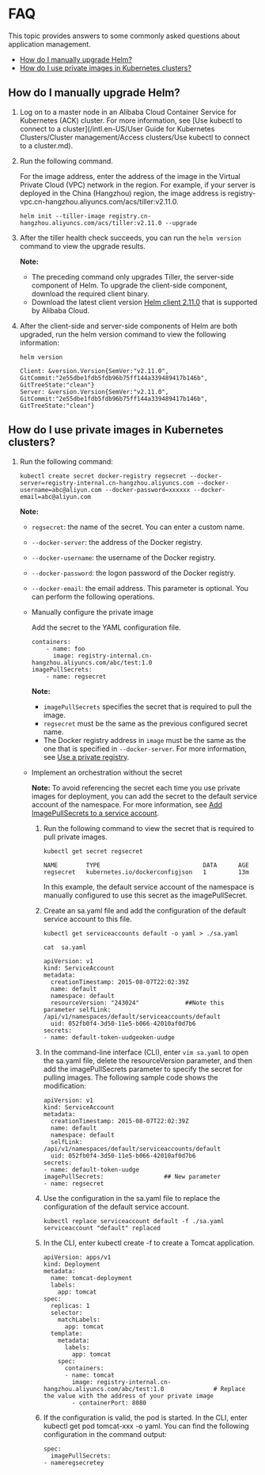 # FAQ

This topic provides answers to some commonly asked questions about application management.

-   [How do I manually upgrade Helm?](#section_42y_vhz_d9t)
-   [How do I use private images in Kubernetes clusters?](#section_b2s_ldm_84z)

## How do I manually upgrade Helm?

1.  Log on to a master node in an Alibaba Cloud Container Service for Kubernetes \(ACK\) cluster. For more information, see [Use kubectl to connect to a cluster](/intl.en-US/User Guide for Kubernetes Clusters/Cluster management/Access clusters/Use kubectl to connect to a cluster.md).

2.  Run the following command.

    For the image address, enter the address of the image in the Virtual Private Cloud \(VPC\) network in the region. For example, if your server is deployed in the China \(Hangzhou\) region, the image address is registry-vpc.cn-hangzhou.aliyuncs.com/acs/tiller:v2.11.0.

    ```
    helm init --tiller-image registry.cn-hangzhou.aliyuncs.com/acs/tiller:v2.11.0 --upgrade
    ```

3.  After the tiller health check succeeds, you can run the `helm version` command to view the upgrade results.

    **Note:**

    -   The preceding command only upgrades Tiller, the server-side component of Helm. To upgrade the client-side component, download the required client binary.
    -   Download the latest client version [Helm client 2.11.0](https://github.com/helm/helm/releases/tag/v2.11.0) that is supported by Alibaba Cloud.
4.  After the client-side and server-side components of Helm are both upgraded, run the helm version command to view the following information:

    ```
    helm version
    ```

    ```
    Client: &version.Version{SemVer:"v2.11.0", GitCommit:"2e55dbe1fdb5fdb96b75ff144a339489417b146b", GitTreeState:"clean"}
    Server: &version.Version{SemVer:"v2.11.0", GitCommit:"2e55dbe1fdb5fdb96b75ff144a339489417b146b", GitTreeState:"clean"}
    ```


## How do I use private images in Kubernetes clusters?

1.  Run the following command:

    ```
    kubectl create secret docker-registry regsecret --docker-server=registry-internal.cn-hangzhou.aliyuncs.com --docker-username=abc@aliyun.com --docker-password=xxxxxx --docker-email=abc@aliyun.com
    ```

    **Note:**

    -   `regsecret`: the name of the secret. You can enter a custom name.
    -   `--docker-server`: the address of the Docker registry.
    -   `--docker-username`: the username of the Docker registry.
    -   `--docker-password`: the logon password of the Docker registry.
    -   `--docker-email`: the email address. This parameter is optional.
    You can perform the following operations.

    -   Manually configure the private image

        Add the secret to the YAML configuration file.

        ```
        containers:
            - name: foo
              image: registry-internal.cn-hangzhou.aliyuncs.com/abc/test:1.0
        imagePullSecrets:
            - name: regsecret
        ```

        **Note:**

        -   `imagePullSecrets` specifies the secret that is required to pull the image.
        -   `regsecret` must be the same as the previous configured secret name.
        -   The Docker registry address in `image` must be the same as the one that is specified in `--docker-server`.
        For more information, see [Use a private registry](https://kubernetes.io/docs/concepts/containers/images/#using-a-private-registry).

    -   Implement an orchestration without the secret

        **Note:** To avoid referencing the secret each time you use private images for deployment, you can add the secret to the default service account of the namespace. For more information, see [Add ImagePullSecrets to a service account](https://kubernetes.io/docs/tasks/configure-pod-container/configure-service-account/#add-imagepullsecrets-to-a-service-account).

        1.  Run the following command to view the secret that is required to pull private images.

            ```
            kubectl get secret regsecret
            ```

            ```
            NAME        TYPE                             DATA      AGE
            regsecret   kubernetes.io/dockerconfigjson   1         13m
            ```

            In this example, the default service account of the namespace is manually configured to use this secret as the imagePullSecret.

        2.  Create an sa.yaml file and add the configuration of the default service account to this file.

            ```
            kubectl get serviceaccounts default -o yaml > ./sa.yaml
            
            cat  sa.yaml
            
            apiVersion: v1
            kind: ServiceAccount
            metadata:
              creationTimestamp: 2015-08-07T22:02:39Z
              name: default
              namespace: default
              resourceVersion: "243024"             ##Note this parameter selfLink: /api/v1/namespaces/default/serviceaccounts/default
              uid: 052fb0f4-3d50-11e5-b066-42010af0d7b6
            secrets:
            - name: default-token-uudgeoken-uudge
            ```

        3.  In the command-line interface \(CLI\), enter `vim sa.yaml` to open the sa.yaml file, delete the resourceVersion parameter, and then add the imagePullSecrets parameter to specify the secret for pulling images. The following sample code shows the modification:

            ```
            apiVersion: v1
            kind: ServiceAccount
            metadata:
              creationTimestamp: 2015-08-07T22:02:39Z
              name: default
              namespace: default
              selfLink: /api/v1/namespaces/default/serviceaccounts/default
              uid: 052fb0f4-3d50-11e5-b066-42010af0d7b6
            secrets:
            - name: default-token-uudge
            imagePullSecrets:                 ## New parameter
            - name: regsecret                                    
            ```

        4.  Use the configuration in the sa.yaml file to replace the configuration of the default service account.

            ```
            kubectl replace serviceaccount default -f ./sa.yaml
            serviceaccount "default" replaced
            ```

        5.  In the CLI, enter kubectl create -f to create a Tomcat application.

            ```
            apiVersion: apps/v1 
            kind: Deployment
            metadata:
              name: tomcat-deployment
              labels:
                app: tomcat
            spec:
              replicas: 1
              selector:
                matchLabels:
                  app: tomcat
              template:
                metadata:
                  labels:
                    app: tomcat
                spec:
                  containers:
                  - name: tomcat
                    image: registry-internal.cn-hangzhou.aliyuncs.com/abc/test:1.0              # Replace the value with the address of your private image
                    - containerPort: 8080
            ```

        6.  If the configuration is valid, the pod is started. In the CLI, enter kubectl get pod tomcat-xxx -o yaml. You can find the following configuration in the command output:

            ```
            spec:
              imagePullSecrets:
            - nameregsecretey
            ```


